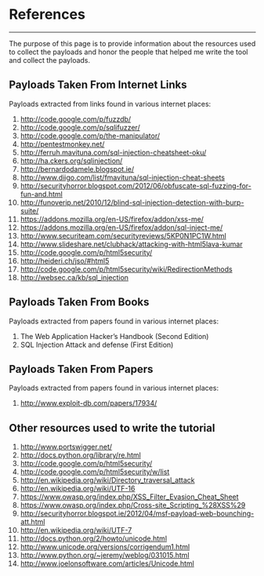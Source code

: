 # References #

---


The purpose of this page is to provide information about the resources used to collect the payloads and honor the people that helped me write the tool and collect the payloads.


## Payloads Taken From Internet Links ##

Payloads extracted from links found in various internet places:

  1. http://code.google.com/p/fuzzdb/
  1. http://code.google.com/p/sqlifuzzer/
  1. http://code.google.com/p/the-manipulator/
  1. http://pentestmonkey.net/
  1. http://ferruh.mavituna.com/sql-injection-cheatsheet-oku/
  1. http://ha.ckers.org/sqlinjection/
  1. http://bernardodamele.blogspot.ie/
  1. http://www.diigo.com/list/fmavituna/sql-injection-cheat-sheets
  1. http://securityhorror.blogspot.com/2012/06/obfuscate-sql-fuzzing-for-fun-and.html
  1. http://funoverip.net/2010/12/blind-sql-injection-detection-with-burp-suite/
  1. https://addons.mozilla.org/en-US/firefox/addon/xss-me/
  1. https://addons.mozilla.org/en-US/firefox/addon/sql-inject-me/
  1. http://www.securiteam.com/securityreviews/5KP0N1PC1W.html
  1. http://www.slideshare.net/clubhack/attacking-with-html5lava-kumar
  1. http://code.google.com/p/html5security/
  1. http://heideri.ch/jso/#html5
  1. http://code.google.com/p/html5security/wiki/RedirectionMethods
  1. http://websec.ca/kb/sql_injection

## Payloads Taken From Books ##

Payloads extracted from papers found in various internet places:

  1. The Web Application Hacker’s Handbook (Second Edition)
  1. SQL Injection Attack and defense (First Edition)

## Payloads Taken From Papers ##

Payloads extracted from papers found in various internet places:

  1. http://www.exploit-db.com/papers/17934/

## Other resources used to write the tutorial ##

  1. http://www.portswigger.net/
  1. http://docs.python.org/library/re.html
  1. http://code.google.com/p/html5security/
  1. http://code.google.com/p/html5security/w/list
  1. http://en.wikipedia.org/wiki/Directory_traversal_attack
  1. http://en.wikipedia.org/wiki/UTF-16
  1. https://www.owasp.org/index.php/XSS_Filter_Evasion_Cheat_Sheet
  1. https://www.owasp.org/index.php/Cross-site_Scripting_%28XSS%29
  1. http://securityhorror.blogspot.ie/2012/04/msf-payload-web-bounching-att.html
  1. http://en.wikipedia.org/wiki/UTF-7
  1. http://docs.python.org/2/howto/unicode.html
  1. http://www.unicode.org/versions/corrigendum1.html
  1. http://www.python.org/~jeremy/weblog/031015.html
  1. http://www.joelonsoftware.com/articles/Unicode.html